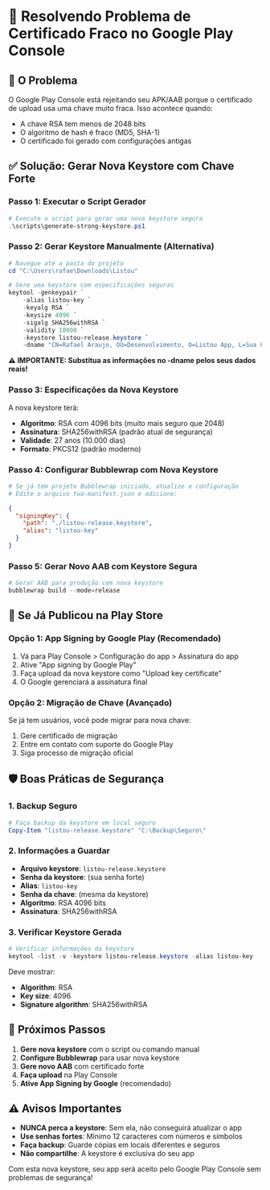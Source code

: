 # 🔐 Resolvendo Problema de Certificado Fraco no Google Play Console

## 🚨 O Problema
O Google Play Console está rejeitando seu APK/AAB porque o certificado de upload usa uma chave muito fraca. Isso acontece quando:
- A chave RSA tem menos de 2048 bits
- O algoritmo de hash é fraco (MD5, SHA-1)
- O certificado foi gerado com configurações antigas

## ✅ Solução: Gerar Nova Keystore com Chave Forte

### Passo 1: Executar o Script Gerador

```powershell
# Execute o script para gerar uma nova keystore segura
.\scripts\generate-strong-keystore.ps1
```

### Passo 2: Gerar Keystore Manualmente (Alternativa)

```powershell
# Navegue até a pasta do projeto
cd "C:\Users\rafae\Downloads\Listou"

# Gere uma keystore com especificações seguras
keytool -genkeypair `
    -alias listou-key `
    -keyalg RSA `
    -keysize 4096 `
    -sigalg SHA256withRSA `
    -validity 10000 `
    -keystore listou-release.keystore `
    -dname "CN=Rafael Araujo, OU=Desenvolvimento, O=Listou App, L=Sua Cidade, ST=Seu Estado, C=BR"
```

**⚠️ IMPORTANTE: Substitua as informações no -dname pelos seus dados reais!**

### Passo 3: Especificações da Nova Keystore

A nova keystore terá:
- **Algoritmo**: RSA com 4096 bits (muito mais seguro que 2048)
- **Assinatura**: SHA256withRSA (padrão atual de segurança)
- **Validade**: 27 anos (10.000 dias)
- **Formato**: PKCS12 (padrão moderno)

### Passo 4: Configurar Bubblewrap com Nova Keystore

```powershell
# Se já tem projeto Bubblewrap iniciado, atualize a configuração
# Edite o arquivo twa-manifest.json e adicione:
```

```json
{
  "signingKey": {
    "path": "./listou-release.keystore",
    "alias": "listou-key"
  }
}
```

### Passo 5: Gerar Novo AAB com Keystore Segura

```powershell
# Gerar AAB para produção com nova keystore
bubblewrap build --mode=release
```

## 🔄 Se Já Publicou na Play Store

### Opção 1: App Signing by Google Play (Recomendado)
1. Vá para Play Console > Configuração do app > Assinatura do app
2. Ative "App signing by Google Play"
3. Faça upload da nova keystore como "Upload key certificate"
4. O Google gerenciará a assinatura final

### Opção 2: Migração de Chave (Avançado)
Se já tem usuários, você pode migrar para nova chave:
1. Gere certificado de migração
2. Entre em contato com suporte do Google Play
3. Siga processo de migração oficial

## 🛡️ Boas Práticas de Segurança

### 1. Backup Seguro
```powershell
# Faça backup da keystore em local seguro
Copy-Item "listou-release.keystore" "C:\Backup\Seguro\"
```

### 2. Informações a Guardar
- **Arquivo keystore**: `listou-release.keystore`
- **Senha da keystore**: (sua senha forte)
- **Alias**: `listou-key`
- **Senha da chave**: (mesma da keystore)
- **Algoritmo**: RSA 4096 bits
- **Assinatura**: SHA256withRSA

### 3. Verificar Keystore Gerada
```powershell
# Verificar informações da keystore
keytool -list -v -keystore listou-release.keystore -alias listou-key
```

Deve mostrar:
- **Algorithm**: RSA
- **Key size**: 4096
- **Signature algorithm**: SHA256withRSA

## 🚀 Próximos Passos

1. **Gere nova keystore** com o script ou comando manual
2. **Configure Bubblewrap** para usar nova keystore
3. **Gere novo AAB** com certificado forte
4. **Faça upload** na Play Console
5. **Ative App Signing by Google** (recomendado)

## ⚠️ Avisos Importantes

- **NUNCA perca a keystore**: Sem ela, não conseguirá atualizar o app
- **Use senhas fortes**: Mínimo 12 caracteres com números e símbolos
- **Faça backup**: Guarde cópias em locais diferentes e seguros
- **Não compartilhe**: A keystore é exclusiva do seu app

Com esta nova keystore, seu app será aceito pelo Google Play Console sem problemas de segurança!
